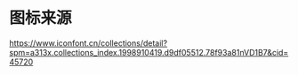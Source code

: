 # 图标来源
https://www.iconfont.cn/collections/detail?spm=a313x.collections_index.1998910419.d9df05512.78f93a81nVD1B7&cid=45720

